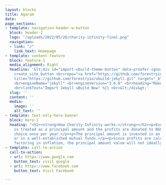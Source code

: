 ```yaml
---
layout: blocks
title: Agaram
date: 
page_sections:
- template: navigation-header-w-button
  block: header-2
  logo: "/uploads/2022/05/26/charity-infinity-final.png"
  navigation:
  - link: "/"
    link_text: Homepage
- template: content-feature
  block: feature-1
  media_alignment: Right
  headline: '&lt;div id="import-ubuild-theme-button" data-proofer-ignore&gt; <br>{{%
    create_site_button <br>repo="<a href="https://github.com/forestryio/ubuild-jekyll.git"
    title="https://github.com/forestryio/ubuild-jekyll.git" target="_blank">https://github.com/forestryio/ubuild-jekyll.git</a>"
    <br>engineName="jekyll" <br>engineVersion="3.6.0" <br>heading="Make it Your Own"
    <br>linkText="Import Jekyll uBuild Now" %}} <br>&lt;/div&gt;'
  slug: ''
  content: ''
  media:
    image: ''
    alt_text: ''
- template: text-only-hero-banner
  block: hero-1
  heading: "<h2><strong>How Charity Infinity works:</strong></h2><p>Every contribution
    is treated as a principal amount and the profits are donated to NGO of user’s
    choice once per year.​</p><p>The principal amount is invested in an index fund
    or in a well-established mutual funds.​</p><p>Since profits are calculated after
    factoring in inflation, the principal amount value will not ideally diminish forever.</p>"
- template: call-to-action
  call-to-action:
  - url: https://www.google.com
    button_text: visit google
  - url: https://www.facebook.com
    button_text: Visit Facebook

---
```

